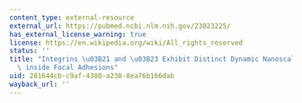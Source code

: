 ```yaml
---
content_type: external-resource
external_url: https://pubmed.ncbi.nlm.nih.gov/23023225/
has_external_license_warning: true
license: https://en.wikipedia.org/wiki/All_rights_reserved
status: ''
title: "Integrins \u03B21 and \u03B23 Exhibit Distinct Dynamic Nanoscale Organizations\
  \ inside Focal Adhesions"
uid: 281644cb-c9af-4380-a230-8ea76b166dab
wayback_url: ''
---
```

